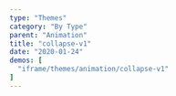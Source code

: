 ```yaml
---
type: "Themes"
category: "By Type"
parent: "Animation"
title: "collapse-v1"
date: "2020-01-24"
demos: [
  "iframe/themes/animation/collapse-v1"
]
---
```

